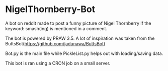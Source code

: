# NigelThornberry-Bot
A bot on reddit made to post a funny picture of Nigel Thornberry if the keyword: smash(ing) is mentioned in a comment.

The bot is powered by PRAW 3.5. A lot of inspiration was taken from the ButtsBot(https://github.com/jadunawa/ButtsBot)

Bot.py is the main file while PickleList.py helps out with loading/saving data.

This bot is ran using a CRON job on a small server. 
